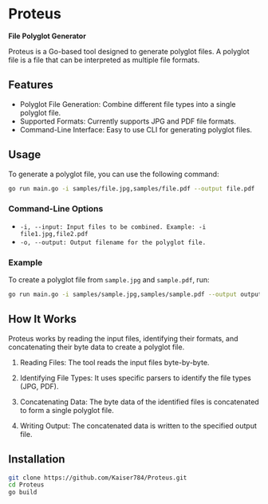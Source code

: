 # Proteus
**File Polyglot Generator**

Proteus is a Go-based tool designed to generate polyglot files. A polyglot file is a file that can be interpreted as multiple file formats.

## Features

- Polyglot File Generation: Combine different file types into a single polyglot file.
- Supported Formats: Currently supports JPG and PDF file formats.
- Command-Line Interface: Easy to use CLI for generating polyglot files.

## Usage
To generate a polyglot file, you can use the following command:
```bash
go run main.go -i samples/file.jpg,samples/file.pdf --output file.pdf
```
### Command-Line Options

- `-i, --input: Input files to be combined. Example: -i file1.jpg,file2.pdf`
- `-o, --output: Output filename for the polyglot file.`

### Example
To create a polyglot file from `sample.jpg` and `sample.pdf`, run:
```bash
go run main.go -i samples/sample.jpg,samples/sample.pdf --output output.pdf
```

## How It Works
Proteus works by reading the input files, identifying their formats, and concatenating their byte data to create a polyglot file.

1. Reading Files:
The tool reads the input files byte-by-byte.

2. Identifying File Types:
It uses specific parsers to identify the file types (JPG, PDF).

3. Concatenating Data:
The byte data of the identified files is concatenated to form a single polyglot file.

4. Writing Output:
The concatenated data is written to the specified output file.

## Installation
```bash
git clone https://github.com/Kaiser784/Proteus.git
cd Proteus
go build
```


